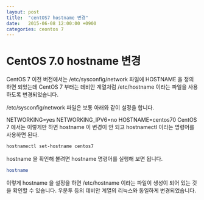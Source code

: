 ```yaml
---
layout: post
title:  "centOS7 hostname 변경"
date:   2015-06-08 12:00:00 +0900
categories: ceontos 7
---
```


# CentOS 7.0 hostname 변경

CentOS 7 이전 버전에서는 /etc/sysconfig/network 파일에 HOSTNAME 을 정의하면 되었는데
CentOS 7 부터는 데비안 계열처럼 /etc/hostname 이라는 파일을 사용하도록 변경되었습니다.

/etc/sysconfig/network 파일은 보통 아래와 같이 설정을 합니다.

NETWORKING=yes
NETWORKING_IPV6=no
HOSTNAME=centos70
CentOS 7 에서는 이렇게만 하면 hostname 이 변경이 안 되고 hostnamectl 이라는 명령어를 사용하면 된다.

```bash
hostnamectl set-hostname centos7
```
hostname 을 확인해 볼려면 hostname 명령어를 실행해 보면 됩니다.

```bash
hostname
```

이렇게 hostname 을 설정을 하면 /etc/hostname 이라는 파일이 생성이 되어 있는 것을 확인할 수 있습니다. 우분투 등의 데비안 계열의 리눅스와 동일하게 변경되었습니다.

